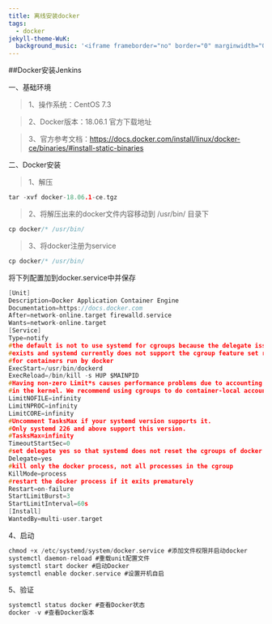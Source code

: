 ```yaml
---
title: 离线安装docker
tags:
  - docker
jekyll-theme-WuK:
  background_music: '<iframe frameborder="no" border="0" marginwidth="0" marginheight="0" width=100% height=86 src="//music.163.com/outchain/player?type=2&id=27876158&auto=0&height=66"></iframe>'
---
```


##Docker安装Jenkins

一、基础环境
 >  1、操作系统：CentOS 7.3
 
 >  2、Docker版本：18.06.1 官方下载地址
 
 >  3、官方参考文档：https://docs.docker.com/install/linux/docker-ce/binaries/#install-static-binaries

二、Docker安装
> 1、解压

```c
tar -xvf docker-18.06.1-ce.tgz
```

> 2、将解压出来的docker文件内容移动到 /usr/bin/ 目录下

```c
cp docker/* /usr/bin/
```

> 3、将docker注册为service

```c
cp docker/* /usr/bin/
```

将下列配置加到docker.service中并保存
```c
[Unit]
Description=Docker Application Container Engine
Documentation=https://docs.docker.com
After=network-online.target firewalld.service
Wants=network-online.target
[Service]
Type=notify
#the default is not to use systemd for cgroups because the delegate issues still
#exists and systemd currently does not support the cgroup feature set required
#for containers run by docker
ExecStart=/usr/bin/dockerd
ExecReload=/bin/kill -s HUP $MAINPID
#Having non-zero Limit*s causes performance problems due to accounting overhead
#in the kernel. We recommend using cgroups to do container-local accounting.
LimitNOFILE=infinity
LimitNPROC=infinity
LimitCORE=infinity
#Uncomment TasksMax if your systemd version supports it.
#Only systemd 226 and above support this version.
#TasksMax=infinity
TimeoutStartSec=0
#set delegate yes so that systemd does not reset the cgroups of docker containers
Delegate=yes
#kill only the docker process, not all processes in the cgroup
KillMode=process
#restart the docker process if it exits prematurely
Restart=on-failure
StartLimitBurst=3
StartLimitInterval=60s
[Install]
WantedBy=multi-user.target
```

4、启动
```c
chmod +x /etc/systemd/system/docker.service #添加文件权限并启动docker
systemctl daemon-reload #重载unit配置文件
systemctl start docker #启动Docker
systemctl enable docker.service #设置开机自启
```

5、验证
```c
systemctl status docker #查看Docker状态
docker -v #查看Docker版本
```
